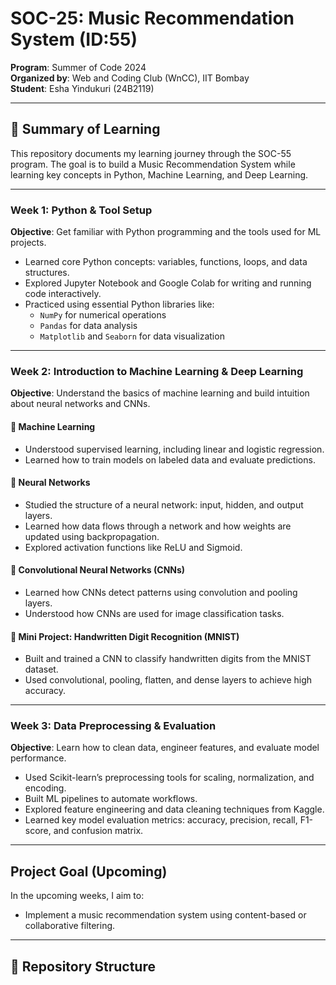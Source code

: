 # SOC-25: Music Recommendation System (ID:55)

**Program**: Summer of Code 2024  
**Organized by**: Web and Coding Club (WnCC), IIT Bombay  
**Student**: Esha Yindukuri (24B2119)

---

## 📘 Summary of Learning

This repository documents my learning journey through the SOC-55 program. The goal is to build a Music Recommendation System while learning key concepts in Python, Machine Learning, and Deep Learning.

---

###  Week 1: Python & Tool Setup

**Objective**: Get familiar with Python programming and the tools used for ML projects.

- Learned core Python concepts: variables, functions, loops, and data structures.
- Explored Jupyter Notebook and Google Colab for writing and running code interactively.
- Practiced using essential Python libraries like:
  - `NumPy` for numerical operations
  - `Pandas` for data analysis
  - `Matplotlib` and `Seaborn` for data visualization

---

###  Week 2: Introduction to Machine Learning & Deep Learning

**Objective**: Understand the basics of machine learning and build intuition about neural networks and CNNs.

#### 🔹 Machine Learning
- Understood supervised learning, including linear and logistic regression.
- Learned how to train models on labeled data and evaluate predictions.

#### 🔹 Neural Networks
- Studied the structure of a neural network: input, hidden, and output layers.
- Learned how data flows through a network and how weights are updated using backpropagation.
- Explored activation functions like ReLU and Sigmoid.

#### 🔹 Convolutional Neural Networks (CNNs)
- Learned how CNNs detect patterns using convolution and pooling layers.
- Understood how CNNs are used for image classification tasks.

#### 📌 Mini Project: Handwritten Digit Recognition (MNIST)
- Built and trained a CNN to classify handwritten digits from the MNIST dataset.
- Used convolutional, pooling, flatten, and dense layers to achieve high accuracy.

---

###  Week 3: Data Preprocessing & Evaluation

**Objective**: Learn how to clean data, engineer features, and evaluate model performance.

- Used Scikit-learn’s preprocessing tools for scaling, normalization, and encoding.
- Built ML pipelines to automate workflows.
- Explored feature engineering and data cleaning techniques from Kaggle.
- Learned key model evaluation metrics: accuracy, precision, recall, F1-score, and confusion matrix.

---

##  Project Goal (Upcoming)

In the upcoming weeks, I aim to:
- Implement a music recommendation system using content-based or collaborative filtering.

---

## 📂 Repository Structure


